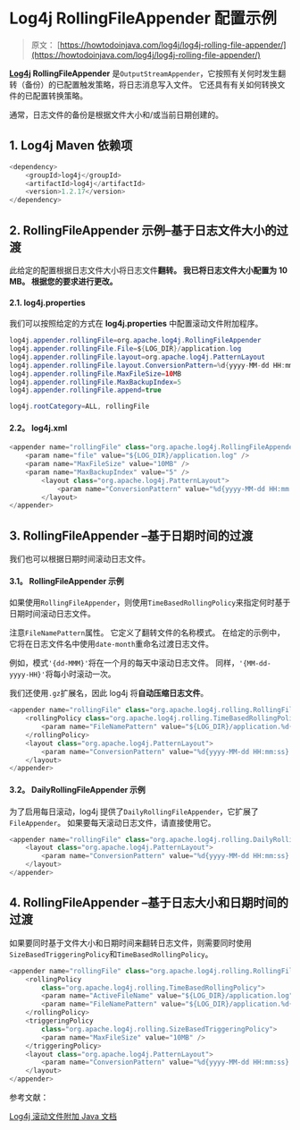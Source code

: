 # Log4j RollingFileAppender 配置示例

> 原文： [https://howtodoinjava.com/log4j/log4j-rolling-file-appender/](https://howtodoinjava.com/log4j/log4j-rolling-file-appender/)

**[Log4j](https://howtodoinjava.com/log4j/) RollingFileAppender** 是`OutputStreamAppender`，它按照有关何时发生翻转（备份）的已配置触发策略，将日志消息写入文件。 它还具有有关如何转换文件的已配置转换策略。

通常，日志文件的备份是根据文件大小和/或当前日期创建的。

## 1\. Log4j Maven 依赖项

```java
<dependency>
    <groupId>log4j</groupId>
    <artifactId>log4j</artifactId>
    <version>1.2.17</version>
</dependency>

```

## 2\. RollingFileAppender 示例–基于日志文件大小的过渡

此给定的配置根据日志文件大小将日志文件**翻转。 我已将日志文件大小配置为 10 MB。 根据您的要求进行更改。**

#### 2.1\. log4j.properties

我们可以按照给定的方式在 **log4j.properties** 中配置滚动文件附加程序。

```java
log4j.appender.rollingFile=org.apache.log4j.RollingFileAppender
log4j.appender.rollingFile.File=${LOG_DIR}/application.log
log4j.appender.rollingFile.layout=org.apache.log4j.PatternLayout
log4j.appender.rollingFile.layout.ConversionPattern=%d{yyyy-MM-dd HH:mm:ss} %-5p %m%n
log4j.appender.rollingFile.MaxFileSize=10MB
log4j.appender.rollingFile.MaxBackupIndex=5
log4j.appender.rollingFile.append=true

log4j.rootCategory=ALL, rollingFile

```

#### 2.2。 log4j.xml

```java
<appender name="rollingFile" class="org.apache.log4j.RollingFileAppender">
    <param name="file" value="${LOG_DIR}/application.log" />
    <param name="MaxFileSize" value="10MB" />
    <param name="MaxBackupIndex" value="5" />
        <layout class="org.apache.log4j.PatternLayout">
            <param name="ConversionPattern" value="%d{yyyy-MM-dd HH:mm:ss} %-5p %m%n" />
        </layout>
</appender>

```

## 3\. RollingFileAppender –基于日期时间的过渡

我们也可以根据日期时间滚动日志文件。

#### 3.1。 RollingFileAppender 示例

如果使用`RollingFileAppender`，则使用`TimeBasedRollingPolicy`来指定何时基于日期时间滚动日志文件。

注意`FileNamePattern`属性。 它定义了翻转文件的名称模式。 在给定的示例中，它将在日志文件名中使用`date-month`重命名过渡日志文件。

例如，模式`'{dd-MMM}'`将在一个月的每天中滚动日志文件。 同样，`'{MM-dd-yyyy-HH}'`将每小时滚动一次。

我们还使用`.gz`扩展名，因此 log4j 将**自动压缩日志文件**。

```java
<appender name="rollingFile" class="org.apache.log4j.rolling.RollingFileAppender">
    <rollingPolicy class="org.apache.log4j.rolling.TimeBasedRollingPolicy">
        <param name="FileNamePattern" value="${LOG_DIR}/application.%d{dd-MMM}.log.gz" />
    </rollingPolicy>
    <layout class="org.apache.log4j.PatternLayout">
        <param name="ConversionPattern" value="%d{yyyy-MM-dd HH:mm:ss} %-5p - %m%n" />
    </layout>
</appender>

```

#### 3.2。 DailyRollingFileAppender 示例

为了启用每日滚动，log4j 提供了`DailyRollingFileAppender`，它扩展了`FileAppender`。 如果要每天滚动日志文件，请直接使用它。

```java
<appender name="rollingFile" class="org.apache.log4j.rolling.DailyRollingFileAppender">
    <layout class="org.apache.log4j.PatternLayout">
        <param name="ConversionPattern" value="%d{yyyy-MM-dd HH:mm:ss} %-5p - %m%n" />
    </layout>
</appender>

```

## 4\. RollingFileAppender –基于日志大小和日期时间的过渡

如果要同时基于文件大小和日期时间来翻转日志文件，则需要同时使用`SizeBasedTriggeringPolicy`和`TimeBasedRollingPolicy`。

```java
<appender name="rollingFile" class="org.apache.log4j.rolling.RollingFileAppender">
    <rollingPolicy 
    	class="org.apache.log4j.rolling.TimeBasedRollingPolicy">
        <param name="ActiveFileName" value="${LOG_DIR}/application.log" />
        <param name="FileNamePattern" value="${LOG_DIR}/application.%d{dd-MMM}.log.gz" />
    </rollingPolicy>
    <triggeringPolicy
        class="org.apache.log4j.rolling.SizeBasedTriggeringPolicy">
        <param name="MaxFileSize" value="10MB" />
    </triggeringPolicy>
    <layout class="org.apache.log4j.PatternLayout">
        <param name="ConversionPattern" value="%d{yyyy-MM-dd HH:mm:ss} %-5p - %m%n" />
    </layout>
</appender>

```

参考文献：

[Log4j 滚动文件附加 Java 文档](https://logging.apache.org/log4j/1.2/apidocs/org/apache/log4j/RollingFileAppender.html)